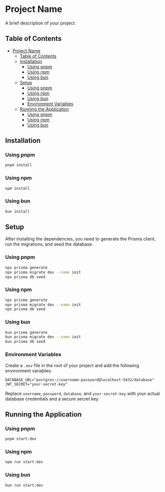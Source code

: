 # Project Name

A brief description of your project.

## Table of Contents

- [Project Name](#project-name)
  - [Table of Contents](#table-of-contents)
  - [Installation](#installation)
    - [Using pnpm](#using-pnpm)
    - [Using npm](#using-npm)
    - [Using bun](#using-bun)
  - [Setup](#setup)
    - [Using pnpm](#using-pnpm-1)
    - [Using npm](#using-npm-1)
    - [Using bun](#using-bun-1)
    - [Environment Variables](#environment-variables)
  - [Running the Application](#running-the-application)
    - [Using pnpm](#using-pnpm-2)
    - [Using npm](#using-npm-2)
    - [Using bun](#using-bun-2)

## Installation

### Using pnpm

```bash
pnpm install
```

### Using npm

```bash
npm install
```

### Using bun

```bash
bun install
```

## Setup

After installing the dependencies, you need to generate the Prisma client, run the migrations, and seed the database.

### Using pnpm

```bash
npx prisma generate
npx prisma migrate dev --name init
npx prisma db seed
```

### Using npm

```bash
npx prisma generate
npx prisma migrate dev --name init
npx prisma db seed
```

### Using bun

```bash
bun prisma generate
bun prisma migrate dev --name init
bun prisma db seed
```

### Environment Variables

Create a `.env` file in the root of your project and add the following environment variables:

```env
DATABASE_URL="postgres://username:password@localhost:5432/database"
JWT_SECRET="your-secret-key"
```

Replace `username`, `password`, `database`, and `your-secret-key` with your actual database credentials and a secure secret key.

## Running the Application

### Using pnpm

```bash
pnpm start:dev
```

### Using npm

```bash
npm run start:dev
```

### Using bun

```bash
bun run start:dev
```

<!-- ## License

This project is licensed under the [LICENSE_NAME] License - see the [LICENSE](LICENSE) file for details.
```

Make sure to replace `[Project Name]`, `[Brief description of your project]`, and `[LICENSE_NAME]` with the actual details of your project. If you have a specific license, replace `[LICENSE_NAME]` with its name. If you don't have a license file, you can remove the "License" section. -->